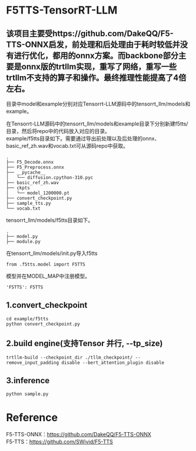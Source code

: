 # F5TTS-TensorRT-LLM
## 该项目主要受https://github.com/DakeQQ/F5-TTS-ONNX启发，前处理和后处理由于耗时较低并没有进行优化，都用的onnx方案。而backbone部分主要是onnx版的trtllm实现，重写了网络，重写一些trtllm不支持的算子和操作。最终推理性能提高了4倍左右。
目录中model和example分别对应Tensorrt-LLM源码中的tensorrt_llm/models和example。

在Tensorrt-LLM源码中的tensorrt_llm/models和example目录下分别新建f5tts/ 目录，然后将repo中的代码放入对应的目录。  
example/f5tts目录如下。需要通过导出前处理以及后处理的onnx、basic_ref_zh.wav和vocab.txt可从源码repo中获取。  
```
.  
├── F5_Decode.onnx  
├── F5_Preprocess.onnx  
├── __pycache__  
│   └── diffusion.cpython-310.pyc  
├── basic_ref_zh.wav  
├── ckpts  
│   └── model_1200000.pt  
├── convert_checkpoint.py  
├── sample_tts.py  
└── vocab.txt
```
tensorrt_llm/models/f5tts目录如下。
```
.  
├── model.py  
├── module.py
```
在tensorrt_llm/models/init.py导入f5tts  
```
from .f5tts.model import F5TTS
```
模型并在MODEL_MAP中注册模型。
```
'F5TTS': F5TTS  
```

## 1.convert_checkpoint
```
cd example/f5tts
python convert_checkpoint.py
```
## 2.build engine(支持Tensor 并行, --tp_size)
```
trtllm-build --checkpoint_dir ./tllm_checkpoint/ --remove_input_padding disable --bert_attention_plugin disable
```
## 3.inference
```
python sample.py
```

# Reference
F5-TTS-ONNX：https://github.com/DakeQQ/F5-TTS-ONNX  
F5-TTS：https://github.com/SWivid/F5-TTS 
